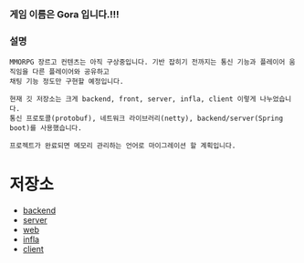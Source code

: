 ### 게임 이름은 Gora 입니다.!!!

### 설명
```
MMORPG 장르고 컨텐츠는 아직 구상중입니다. 기반 잡히기 전까지는 통신 기능과 플레이어 움직임을 다른 플레이어와 공유하고
채팅 기능 정도만 구현할 예정입니다.

현재 깃 저장소는 크게 backend, front, server, infla, client 이렇게 나누었습니다.
통신 프로토콜(protobuf), 네트워크 라이브러리(netty), backend/server(Spring boot)를 사용했습니다.

프로젝트가 완료되면 메모리 관리하는 언어로 마이그레이션 할 계획입니다.
```

# 저장소
- [backend](https://github.com/ehaakdl/gora-backend)
- [server](https://github.com/ehaakdl/gora-server)
- [web](https://github.com/ehaakdl/gora-web)
- [infla](https://github.com/ehaakdl/gora-infla)
- [client](https://github.com/ehaakdl/gora-client)
  
